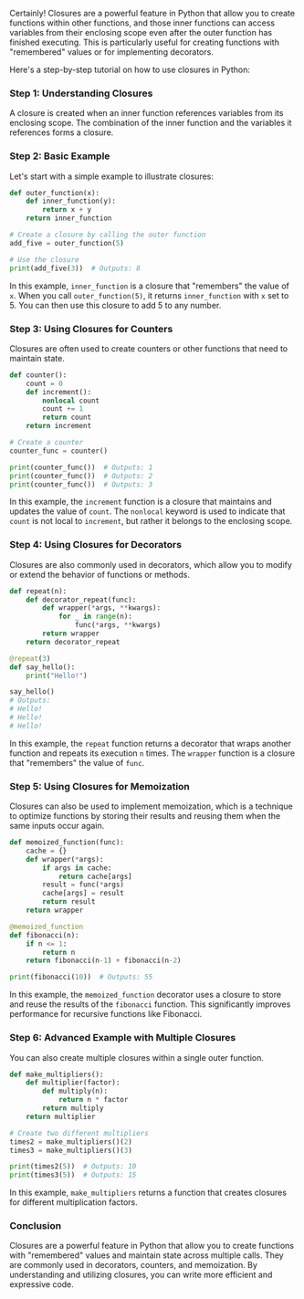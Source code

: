  Certainly! Closures are a powerful feature in Python that allow you to create functions within other functions, and those inner functions can access variables from their enclosing scope even after the outer function has finished executing. This is particularly useful for creating functions with "remembered" values or for implementing decorators.

Here's a step-by-step tutorial on how to use closures in Python:

### Step 1: Understanding Closures
A closure is created when an inner function references variables from its enclosing scope. The combination of the inner function and the variables it references forms a closure.

### Step 2: Basic Example
Let's start with a simple example to illustrate closures:
```python
def outer_function(x):
    def inner_function(y):
        return x + y
    return inner_function

# Create a closure by calling the outer function
add_five = outer_function(5)

# Use the closure
print(add_five(3))  # Outputs: 8
```
In this example, `inner_function` is a closure that "remembers" the value of `x`. When you call `outer_function(5)`, it returns `inner_function` with `x` set to 5. You can then use this closure to add 5 to any number.

### Step 3: Using Closures for Counters
Closures are often used to create counters or other functions that need to maintain state.
```python
def counter():
    count = 0
    def increment():
        nonlocal count
        count += 1
        return count
    return increment

# Create a counter
counter_func = counter()

print(counter_func())  # Outputs: 1
print(counter_func())  # Outputs: 2
print(counter_func())  # Outputs: 3
```
In this example, the `increment` function is a closure that maintains and updates the value of `count`. The `nonlocal` keyword is used to indicate that `count` is not local to `increment`, but rather it belongs to the enclosing scope.

### Step 4: Using Closures for Decorators
Closures are also commonly used in decorators, which allow you to modify or extend the behavior of functions or methods.
```python
def repeat(n):
    def decorator_repeat(func):
        def wrapper(*args, **kwargs):
            for _ in range(n):
                func(*args, **kwargs)
        return wrapper
    return decorator_repeat

@repeat(3)
def say_hello():
    print("Hello!")

say_hello()
# Outputs:
# Hello!
# Hello!
# Hello!
```
In this example, the `repeat` function returns a decorator that wraps another function and repeats its execution `n` times. The `wrapper` function is a closure that "remembers" the value of `func`.

### Step 5: Using Closures for Memoization
Closures can also be used to implement memoization, which is a technique to optimize functions by storing their results and reusing them when the same inputs occur again.
```python
def memoized_function(func):
    cache = {}
    def wrapper(*args):
        if args in cache:
            return cache[args]
        result = func(*args)
        cache[args] = result
        return result
    return wrapper

@memoized_function
def fibonacci(n):
    if n <= 1:
        return n
    return fibonacci(n-1) + fibonacci(n-2)

print(fibonacci(10))  # Outputs: 55
```
In this example, the `memoized_function` decorator uses a closure to store and reuse the results of the `fibonacci` function. This significantly improves performance for recursive functions like Fibonacci.

### Step 6: Advanced Example with Multiple Closures
You can also create multiple closures within a single outer function.
```python
def make_multipliers():
    def multiplier(factor):
        def multiply(n):
            return n * factor
        return multiply
    return multiplier

# Create two different multipliers
times2 = make_multipliers()(2)
times3 = make_multipliers()(3)

print(times2(5))  # Outputs: 10
print(times3(5))  # Outputs: 15
```
In this example, `make_multipliers` returns a function that creates closures for different multiplication factors.

### Conclusion
Closures are a powerful feature in Python that allow you to create functions with "remembered" values and maintain state across multiple calls. They are commonly used in decorators, counters, and memoization. By understanding and utilizing closures, you can write more efficient and expressive code.